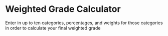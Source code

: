 # Weighted Grade Calculator 


Enter in up to ten categories, percentages, and weights for those categories in order to calculate your final weighted grade
